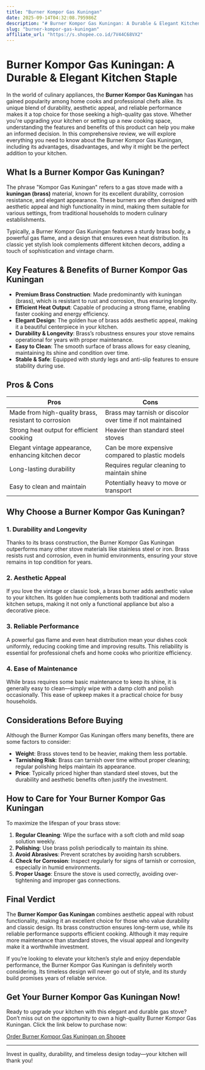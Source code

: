 ```yaml
---
title: "Burner Kompor Gas Kuningan"
date: 2025-09-14T04:32:08.795986Z
description: "# Burner Kompor Gas Kuningan: A Durable & Elegant Kitchen Staple..."
slug: "burner-kompor-gas-kuningan"
affiliate_url: "https://s.shopee.co.id/7V44C68VX2"
---
```

# Burner Kompor Gas Kuningan: A Durable & Elegant Kitchen Staple

In the world of culinary appliances, the **Burner Kompor Gas Kuningan** has gained popularity among home cooks and professional chefs alike. Its unique blend of durability, aesthetic appeal, and reliable performance makes it a top choice for those seeking a high-quality gas stove. Whether you're upgrading your kitchen or setting up a new cooking space, understanding the features and benefits of this product can help you make an informed decision. In this comprehensive review, we will explore everything you need to know about the Burner Kompor Gas Kuningan, including its advantages, disadvantages, and why it might be the perfect addition to your kitchen.

## What Is a Burner Kompor Gas Kuningan?

The phrase "Kompor Gas Kuningan" refers to a gas stove made with a **kuningan (brass)** material, known for its excellent durability, corrosion resistance, and elegant appearance. These burners are often designed with aesthetic appeal and high functionality in mind, making them suitable for various settings, from traditional households to modern culinary establishments.

Typically, a Burner Kompor Gas Kuningan features a sturdy brass body, a powerful gas flame, and a design that ensures even heat distribution. Its classic yet stylish look complements different kitchen decors, adding a touch of sophistication and vintage charm.

## Key Features & Benefits of Burner Kompor Gas Kuningan

- **Premium Brass Construction**: Made predominantly with kuningan (brass), which is resistant to rust and corrosion, thus ensuring longevity.
- **Efficient Heat Output**: Capable of producing a strong flame, enabling faster cooking and energy efficiency.
- **Elegant Design**: The golden hue of brass adds aesthetic appeal, making it a beautiful centerpiece in your kitchen.
- **Durability & Longevity**: Brass’s robustness ensures your stove remains operational for years with proper maintenance.
- **Easy to Clean**: The smooth surface of brass allows for easy cleaning, maintaining its shine and condition over time.
- **Stable & Safe**: Equipped with sturdy legs and anti-slip features to ensure stability during use.

## Pros & Cons

| Pros                                               | Cons                                            |
|-----------------------------------------------------|-------------------------------------------------|
| Made from high-quality brass, resistant to corrosion | Brass may tarnish or discolor over time if not maintained |
| Strong heat output for efficient cooking          | Heavier than standard steel stoves             |
| Elegant vintage appearance, enhancing kitchen decor | Can be more expensive compared to plastic models |
| Long-lasting durability                          | Requires regular cleaning to maintain shine   |
| Easy to clean and maintain                        | Potentially heavy to move or transport        |

## Why Choose a Burner Kompor Gas Kuningan?

### 1. Durability and Longevity

Thanks to its brass construction, the Burner Kompor Gas Kuningan outperforms many other stove materials like stainless steel or iron. Brass resists rust and corrosion, even in humid environments, ensuring your stove remains in top condition for years.

### 2. Aesthetic Appeal

If you love the vintage or classic look, a brass burner adds aesthetic value to your kitchen. Its golden hue complements both traditional and modern kitchen setups, making it not only a functional appliance but also a decorative piece.

### 3. Reliable Performance

A powerful gas flame and even heat distribution mean your dishes cook uniformly, reducing cooking time and improving results. This reliability is essential for professional chefs and home cooks who prioritize efficiency.

### 4. Ease of Maintenance

While brass requires some basic maintenance to keep its shine, it is generally easy to clean—simply wipe with a damp cloth and polish occasionally. This ease of upkeep makes it a practical choice for busy households.

## Considerations Before Buying

Although the Burner Kompor Gas Kuningan offers many benefits, there are some factors to consider:

- **Weight**: Brass stoves tend to be heavier, making them less portable.
- **Tarnishing Risk**: Brass can tarnish over time without proper cleaning; regular polishing helps maintain its appearance.
- **Price**: Typically priced higher than standard steel stoves, but the durability and aesthetic benefits often justify the investment.

## How to Care for Your Burner Kompor Gas Kuningan

To maximize the lifespan of your brass stove:

1. **Regular Cleaning**: Wipe the surface with a soft cloth and mild soap solution weekly.
2. **Polishing**: Use brass polish periodically to maintain its shine.
3. **Avoid Abrasives**: Prevent scratches by avoiding harsh scrubbers.
4. **Check for Corrosion**: Inspect regularly for signs of tarnish or corrosion, especially in humid environments.
5. **Proper Usage**: Ensure the stove is used correctly, avoiding over-tightening and improper gas connections.

## Final Verdict

The **Burner Kompor Gas Kuningan** combines aesthetic appeal with robust functionality, making it an excellent choice for those who value durability and classic design. Its brass construction ensures long-term use, while its reliable performance supports efficient cooking. Although it may require more maintenance than standard stoves, the visual appeal and longevity make it a worthwhile investment.

If you’re looking to elevate your kitchen’s style and enjoy dependable performance, the Burner Kompor Gas Kuningan is definitely worth considering. Its timeless design will never go out of style, and its sturdy build promises years of reliable service.

## Get Your Burner Kompor Gas Kuningan Now!

Ready to upgrade your kitchen with this elegant and durable gas stove? Don’t miss out on the opportunity to own a high-quality Burner Kompor Gas Kuningan. Click the link below to purchase now:

[Order Burner Kompor Gas Kuningan on Shopee](https://s.shopee.co.id/7V44C68VX2)

---

Invest in quality, durability, and timeless design today—your kitchen will thank you!